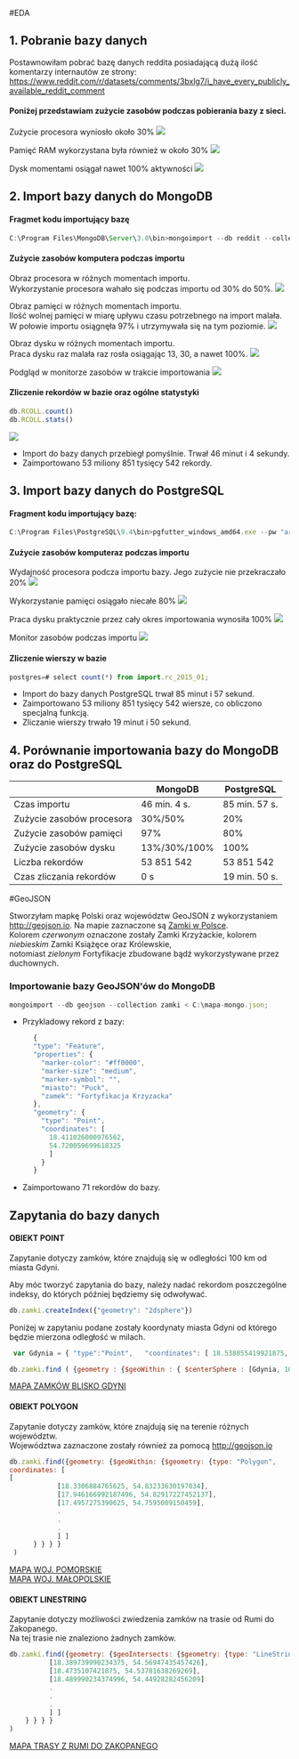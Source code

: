 #EDA
## 1. Pobranie bazy danych
Postawnowiłam pobrać bazę danych reddita posiadającą dużą ilość komentarzy internautów ze strony: https://www.reddit.com/r/datasets/comments/3bxlg7/i_have_every_publicly_available_reddit_comment

#### Poniżej przedstawiam zużycie zasobów podczas pobierania bazy z sieci.

Zużycie procesora wyniosło około 30%
![](http://i.imgur.com/DQ7bMDI.jpg)

Pamięć RAM wykorzystana była również w około 30%
![](http://i.imgur.com/esB0gaa.jpg)

Dysk momentami osiągał nawet 100% aktywności
![](http://i.imgur.com/WzChCD5.jpg)

## 2. Import bazy danych do MongoDB

#### Fragmet kodu importujący bazę

```javascript
C:\Program Files\MongoDB\Server\3.0\bin>mongoimport --db reddit --collection RCOLL < C:\RC_2015-01\RC_2015-01.json
```

#### Zużycie zasobów komputera podczas importu

Obraz procesora w różnych momentach importu.<br>
Wykorzystanie procesora wahało się podczas importu od 30% do 50%.
![](http://i.imgur.com/ecXeJ9E.jpg)

Obraz pamięci w różnych momentach importu.<br>
Ilość wolnej pamięci w miarę upływu czasu potrzebnego na import malała.<br>
W połowie importu osiągnęła 97% i utrzymywała się na tym poziomie.
![](http://i.imgur.com/dX8l3f4.jpg)

Obraz dysku w różnych momentach importu.<br>
Praca dysku raz malała raz rosła osiągając 13, 30, a nawet 100%.
![](http://i.imgur.com/qYBWe4v.jpg)

Podgląd w monitorze zasobów w trakcie importowania
![](http://i.imgur.com/hO4vXgy.jpg)

#### Zliczenie rekordów w bazie oraz ogólne statystyki

```javascript
db.RCOLL.count()
db.RCOLL.stats()
```

![](http://i.imgur.com/pK5X4pk.jpg)

* Import do bazy danych przebiegł pomyślnie. Trwał 46 minut i 4 sekundy.<br> 
* Zaimportowano 53 miliony 851 tysięcy 542 rekordy.

## 3. Import bazy danych do PostgreSQL

#### Fragment kodu importujący bazę:

```javascript
C:\Program Files\PostgreSQL\9.4\bin>pgfutter_windows_amd64.exe --pw "arka1845" json "C:\RC_2015-01\RC_2015-01.json"
```
#### Zużycie zasobów komputeraz podczas importu

Wydajność procesora podcza importu bazy. Jego zużycie nie przekraczało 20%
![](http://i.imgur.com/gT3ZUxD.jpg)

Wykorzystanie pamięci osiągało niecałe 80%
![](http://i.imgur.com/07m4xoQ.jpg)

Praca dysku praktycznie przez cały okres importowania wynosiła 100%
![](http://i.imgur.com/5fhiYrh.jpg)

Monitor zasobów podczas importu
![](http://i.imgur.com/jdBLyFo.jpg)

#### Zliczenie wierszy w bazie

```javascript
postgres=# select count(*) from import.rc_2015_01;
```

* Import do bazy danych PostgreSQL trwał 85 minut i 57 sekund.<br>
* Zaimportowano 53 miliony 851 tysięcy 542 wiersze, co obliczono specjalną funkcją.<br>
* Zliczanie wierszy trwało 19 minut i 50 sekund.

## 4. Porównanie importowania bazy do MongoDB oraz do PostgreSQL

|                         |    MongoDB    |    PostgreSQL    |
|-------------------------|---------------|------------------|
|Czas importu             |  46 min. 4 s. |  85 min. 57 s.   |                  
|Zużycie zasobów procesora|    30%/50%    |      20%         |
|Zużycie zasobów pamięci  |     97%       |      80%         |
|Zużycie zasobów dysku    | 13%/30%/100%  |     100%         |
|Liczba rekordów          |   53 851 542  |   53 851 542     |
|Czas zliczania rekordów  |      0 s      |  19 min. 50 s.   |


#GeoJSON

Stworzyłam mapkę Polski oraz województw GeoJSON z wykorzystaniem http://geojson.io. 
Na mapie zaznaczone są [Zamki w Polsce](https://github.com/Gosiamek/NoSQL/blob/master/zamki.geojson).<br>
Kolorem *czerwonym* oznaczone zostały Zamki Krzyżackie, kolorem *niebieskim* Zamki Książęce oraz Królewskie, <br>
notomiast *zielonym* Fortyfikacje zbudowane bądź wykorzystywane przez duchownych.

### Importowanie bazy GeoJSON'ów do MongoDB

```javascript
mongoimport --db geojson --collection zamki < C:\mapa-mongo.json;
```
* Przykladowy rekord z bazy:
```javascript
      {
      "type": "Feature",
      "properties": {
        "marker-color": "#ff0000",
        "marker-size": "medium",
        "marker-symbol": "",
        "miasto": "Puck",
        "zamek": "Fortyfikacja Krzyzacka"
      },
      "geometry": {
        "type": "Point",
        "coordinates": [
          18.411026000976562,
          54.720059699618325
          ]
        }
      }
```
* Zaimportowano 71 rekordów do bazy.

## Zapytania do bazy danych

#### OBIEKT POINT 
Zapytanie dotyczy zamków, które znajdują się w odległości 100 km od miasta Gdyni.

Aby móc tworzyć zapytania do bazy, należy nadać rekordom poszczególne indeksy, do których później będziemy się odwoływać.
```javascript
db.zamki.createIndex({"geometry": "2dsphere"})
```
Poniżej w zapytaniu podane zostały koordynaty miasta Gdyni od którego będzie mierzona odległość w milach.
```javascript
 var Gdynia = { "type":"Point",   "coordinates": [ 18.538055419921875, 54.51231286413694}

db.zamki.find ( {geometry : {$geoWithin : { $centerSphere : [Gdynia, 100/3963.2 ] } } } )
```
[MAPA ZAMKÓW BLISKO GDYNI](https://github.com/Gosiamek/NoSQL/blob/master/zamki_near_gdynia.geojson)

#### OBIEKT POLYGON
Zapytanie dotyczy zamków, które znajdują się na terenie różnych województw.<br>
Województwa zaznaczone zostały również za pomocą http://geojson.io

```javascript
db.zamki.find({geometry: {$geoWithin: {$geometry: {type: "Polygon",
coordinates: [
[
            [18.3306884765625, 54.83233630197034],
            [17.946166992187496, 54.82917227452137],
            [17.4957275390625, 54.7595009150459],
            .
            .
            .
            ] ]
      } } } }
 )
```
[MAPA WOJ. POMORSKIE](https://github.com/Gosiamek/NoSQL/blob/master/zamki_polygon_pomorskie.geojson)<br>
[MAPA WOJ. MAŁOPOLSKIE](https://github.com/Gosiamek/NoSQL/blob/master/zamki_polygon_malopolskie.geojson)

#### OBIEKT LINESTRING
Zapytanie dotyczy możliwości zwiedzenia zamków na trasie od Rumi do Zakopanego.<br>
Na tej trasie nie znaleziono żadnych zamków.

```javascript
db.zamki.find({geometry: {$geoIntersects: {$geometry: {type: "LineString", coordinates: [
          [18.389739990234375, 54.56947435457426],
          [18.4735107421875, 54.53781638269269],
          [18.489990234374996, 54.44928282456209]
          .
          .
          .
          ] ]
    } } } }
)
```
[MAPA TRASY Z RUMI DO ZAKOPANEGO](https://github.com/Gosiamek/NoSQL/blob/master/zamki_linestring.geojson)
